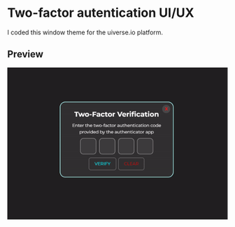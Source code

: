 # Two-factor autentication UI/UX

I coded this window theme for the uiverse.io platform.


## Preview
![Two Factor Autenticator Preview](https://github.com/John-CFO/2FA-Auto-Frontend/blob/master/two-factor-verification.gif?raw=true)
